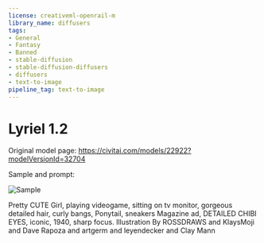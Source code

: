 ```yaml
---
license: creativeml-openrail-m
library_name: diffusers
tags:
- General
- Fantasy
- Banned
- stable-diffusion
- stable-diffusion-diffusers
- diffusers
- text-to-image
pipeline_tag: text-to-image
---
```


# Lyriel 1.2

Original model page: https://civitai.com/models/22922?modelVersionId=32704

Sample and prompt:

![Sample](https://cdn-uploads.huggingface.co/production/uploads/63239b8370edc53f51cd5d42/TI4jSnX6z3KjTPgygrRsQ.png)

Pretty CUTE Girl, playing videogame, sitting on tv monitor, gorgeous detailed hair, curly bangs, Ponytail, sneakers Magazine ad, DETAILED CHIBI EYES, iconic, 1940, sharp focus. Illustration By ROSSDRAWS and KlaysMoji and Dave Rapoza and artgerm and leyendecker and Clay Mann
